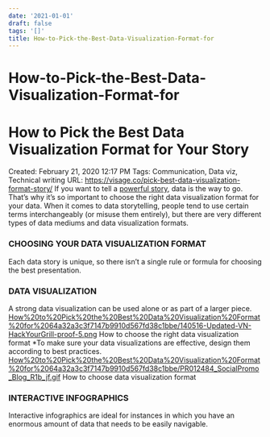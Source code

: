 ```yaml
---
date: '2021-01-01'
draft: false
tags: '[]'
title: How-to-Pick-the-Best-Data-Visualization-Format-for
---
```


# How-to-Pick-the-Best-Data-Visualization-Format-for

# How to Pick the Best Data Visualization Format for Your Story
Created: February 21, 2020 12:17 PM
Tags: Communication, Data viz, Technical writing
URL: https://visage.co/pick-best-data-visualization-format-story/
If you want to tell a [powerful story](http://www.columnfivemedia.com/what-is-brand-storytelling-and-why-should-you-care-about-it), data is the way to go.
That’s why it’s so important to choose the right data visualization format for your data.
When it comes to data storytelling, people tend to use certain terms interchangeably (or misuse them entirely), but there are very different types of data mediums and data visualization formats.
### **CHOOSING YOUR DATA VISUALIZATION FORMAT**
Each data story is unique, so there isn’t a single rule or formula for choosing the best presentation.
### **DATA VISUALIZATION**
A strong data visualization can be used alone or as part of a larger piece.
[How%20to%20Pick%20the%20Best%20Data%20Visualization%20Format%20for%2064a32a3c3f7147b9910d567fd38c1bbe/140516-Updated-VN-HackYourGrill-proof-5.png](How%20to%20Pick%20the%20Best%20Data%20Visualization%20Format%20for%2064a32a3c3f7147b9910d567fd38c1bbe/140516-Updated-VN-HackYourGrill-proof-5.png)
How to choose the right data visualization format
*To make sure your data visualizations are effective, design them according to best practices.
[How%20to%20Pick%20the%20Best%20Data%20Visualization%20Format%20for%2064a32a3c3f7147b9910d567fd38c1bbe/PR012484_SocialPromo_Blog_R1b_jf.gif](How%20to%20Pick%20the%20Best%20Data%20Visualization%20Format%20for%2064a32a3c3f7147b9910d567fd38c1bbe/PR012484_SocialPromo_Blog_R1b_jf.gif)
How to choose data visualization format
### **INTERACTIVE INFOGRAPHICS**
Interactive infographics are ideal for instances in which you have an enormous amount of data that needs to be easily navigable.
